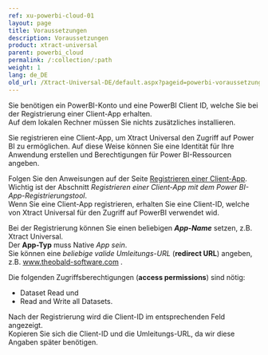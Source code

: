 ```yaml
---
ref: xu-powerbi-cloud-01
layout: page
title: Voraussetzungen
description: Voraussetzungen
product: xtract-universal
parent: powerbi_cloud
permalink: /:collection/:path
weight: 1
lang: de_DE
old_url: /Xtract-Universal-DE/default.aspx?pageid=powerbi-voraussetzungen
---
```


Sie benötigen ein PowerBI-Konto und eine PowerBI Client ID, welche Sie bei der Registrierung einer Client-App erhalten. <br>
Auf dem lokalen Rechner müssen Sie nichts zusätzliches installieren.

Sie registrieren eine Client-App, um Xtract Universal den Zugriff auf Power BI zu ermöglichen. Auf diese Weise können Sie eine Identität für Ihre Anwendung erstellen und Berechtigungen für Power BI-Ressourcen angeben. 

Folgen Sie den Anweisungen auf der Seite [Registrieren einer Client-App](https://dev.powerbi.com/apps). <br>
Wichtig ist der Abschnitt *Registrieren einer Client-App mit dem Power BI-App-Registrierungstool*.<br>
Wenn Sie eine Client-App registrieren, erhalten Sie eine Client-ID, welche von Xtract Universal für den Zugriff auf PowerBI verwendet wid.

Bei der Registrierung können Sie 
einen beliebigen ***App-Name*** setzen, z.B. Xtract Universal. <br>
Der **App-Typ** muss Native *App sein*. <br>
Sie können eine *beliebige valide Umleitungs-URL* (**redirect URL**) angeben, z.B. www.theobald-software.com . 

Die folgenden Zugriffsberechtigungen (**access permissions**) sind nötig: 
- Dataset Read und 
- Read and Write all Datasets. 

Nach der Registrierung wird die Client-ID im entsprechenden Feld angezeigt. <br>
Kopieren Sie sich die Client-ID und die Umleitungs-URL, da wir diese Angaben später benötigen. 